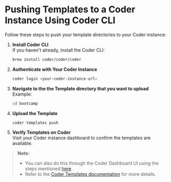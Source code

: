 # Pushing Templates to a Coder Instance Using Coder CLI

Follow these steps to push your template directories to your Coder instance:

1. **Install Coder CLI**  
    If you haven't already, install the Coder CLI:  
    ```sh
    brew install coder/coder/coder
    ```

2. **Authenticate with Your Coder Instance**  
    ```sh
    coder login <your-coder-instance-url>
    ```

3. **Navigate to the the Template directory that you want to upload**  
Example:

    ```sh
    cd bootcamp
    ```

4. **Upload the Template**  
    ```sh
    coder templates push
    ```

6. **Verify Templates on Coder**  
    Visit your Coder instance dashboard to confirm the templates are available.

> **Note:**  
>  - You can also do this through the Coder Dashboard UI using the steps mentioned [here](https://coder.com/docs/tutorials/template-from-scratch#add-the-template-files-to-coder).
>  - Refer to the [Coder Templates documentation](https://coder.com/docs/admin/templates/creating-templates) for more details.